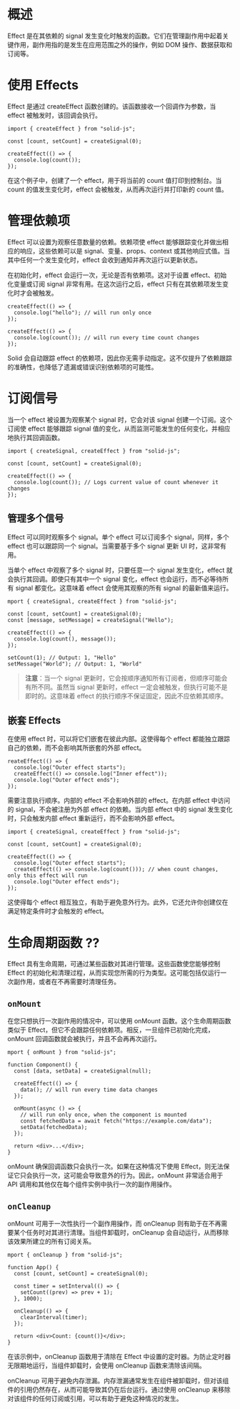 



# 概述

Effect 是在其依赖的 signal 发生变化时触发的函数。它们在管理副作用中起着关键作用，副作用指的是发生在应用范围之外的操作，例如 DOM 操作、数据获取和订阅等。

# 使用 Effects

Effect 是通过 createEffect 函数创建的。该函数接收一个回调作为参数，当 effect 被触发时，该回调会执行。

```tsx
import { createEffect } from "solid-js";

const [count, setCount] = createSignal(0);

createEffect(() => {
  console.log(count());
});
```

在这个例子中，创建了一个 effect，用于将当前的 count 值打印到控制台。当 count 的值发生变化时，effect 会被触发，从而再次运行并打印新的 count 值。

# 管理依赖项

Effect 可以设置为观察任意数量的依赖。依赖项使 effect 能够跟踪变化并做出相应的响应，这些依赖可以是 signal、变量、props、context 或其他响应式值。当其中任何一个发生变化时，effect 会收到通知并再次运行以更新状态。

在初始化时，effect 会运行一次，无论是否有依赖项。这对于设置 effect、初始化变量或订阅 signal 非常有用。在这次运行之后，effect 只有在其依赖项发生变化时才会被触发。

```tsx
createEffect(() => {
  console.log("hello"); // will run only once
});

createEffect(() => {
  console.log(count()); // will run every time count changes
});
```

Solid 会自动跟踪 effect 的依赖项，因此你无需手动指定。这不仅提升了依赖跟踪的准确性，也降低了遗漏或错误识别依赖项的可能性。

# 订阅信号

当一个 effect 被设置为观察某个 signal 时，它会对该 signal 创建一个订阅。这个订阅使 effect 能够跟踪 signal 值的变化，从而监测可能发生的任何变化，并相应地执行其回调函数。

```tsx
import { createSignal, createEffect } from "solid-js";

const [count, setCount] = createSignal(0);

createEffect(() => {
  console.log(count()); // Logs current value of count whenever it changes
});
```

## 管理多个信号

Effect 可以同时观察多个 signal。单个 effect 可以订阅多个 signal，同样，多个 effect 也可以跟踪同一个 signal。当需要基于多个 signal 更新 UI 时，这非常有用。

当单个 effect 中观察了多个 signal 时，只要任意一个 signal 发生变化，effect 就会执行其回调。即使只有其中一个 signal 变化，effect 也会运行，而不必等待所有 signal 都变化。这意味着 effect 会使用其观察的所有 signal 的最新值来运行。

```tsx
mport { createSignal, createEffect } from "solid-js";

const [count, setCount] = createSignal(0);
const [message, setMessage] = createSignal("Hello");

createEffect(() => {
  console.log(count(), message());
});

setCount(1); // Output: 1, "Hello"
setMessage("World"); // Output: 1, "World"
```

> **注意**：当一个 signal 更新时，它会按顺序通知所有订阅者，但顺序可能会有所不同。虽然当 signal 更新时，effect 一定会被触发，但执行可能不是即时的。这意味着 effect 的执行顺序不保证固定，因此不应依赖其顺序。

## 嵌套 Effects

在使用 effect 时，可以将它们嵌套在彼此内部。这使得每个 effect 都能独立跟踪自己的依赖，而不会影响其所嵌套的外部 effect。

```tsx
reateEffect(() => {
  console.log("Outer effect starts");
  createEffect(() => console.log("Inner effect"));
  console.log("Outer effect ends");
});
```

需要注意执行顺序。内部的 effect 不会影响外部的 effect。在内部 effect 中访问的 signal，不会被注册为外部 effect 的依赖。当内部 effect 中的 signal 发生变化时，只会触发内部 effect 重新运行，而不会影响外部 effect。

```tsx
import { createSignal, createEffect } from "solid-js";

const [count, setCount] = createSignal(0);

createEffect(() => {
  console.log("Outer effect starts");
  createEffect(() => console.log(count())); // when count changes, only this effect will run
  console.log("Outer effect ends");
});
```

这使得每个 effect 相互独立，有助于避免意外行为。此外，它还允许你创建仅在满足特定条件时才会触发的 effect。

# 生命周期函数 ??

Effect 具有生命周期，可通过某些函数对其进行管理。这些函数使您能够控制 Effect 的初始化和清理过程，从而实现您所需的行为类型。这可能包括仅运行一次副作用，或者在不再需要时清理任务。

## `onMount`

在您只想执行一次副作用的情况中，可以使用 onMount 函数。这个生命周期函数类似于 Effect，但它不会跟踪任何依赖项。相反，一旦组件已初始化完成，onMount 回调函数就会被执行，并且不会再再次运行。

```tsx
mport { onMount } from "solid-js";

function Component() {
  const [data, setData] = createSignal(null);

  createEffect(() => {
    data(); // will run every time data changes
  });

  onMount(async () => {
    // will run only once, when the component is mounted
    const fetchedData = await fetch("https://example.com/data");
    setData(fetchedData);
  });

  return <div>...</div>;
}
```

onMount 确保回调函数只会执行一次。如果在这种情况下使用 Effect，则无法保证它只会执行一次，这可能会导致意外的行为。因此，onMount 非常适合用于 API 调用和其他仅在每个组件实例中执行一次的副作用操作。

## `onCleanup`

onMount 可用于一次性执行一个副作用操作，而 onCleanup 则有助于在不再需要某个任务时对其进行清理。当组件卸载时，onCleanup 会自动运行，从而移除该效果所建立的所有订阅关系。

```tsx
mport { onCleanup } from "solid-js";

function App() {
  const [count, setCount] = createSignal(0);

  const timer = setInterval(() => {
    setCount((prev) => prev + 1);
  }, 1000);

  onCleanup(() => {
    clearInterval(timer);
  });

  return <div>Count: {count()}</div>;
}
```

在该示例中，onCleanup 函数用于清除在 Effect 中设置的定时器。为防止定时器无限期地运行，当组件卸载时，会使用 onCleanup 函数来清除该间隔。

onCleanup 可用于避免内存泄漏。内存泄漏通常发生在组件被卸载时，但对该组件的引用仍然存在，从而可能导致其仍在后台运行。通过使用 onCleanup 来移除对该组件的任何订阅或引用，可以有助于避免这种情况的发生。
